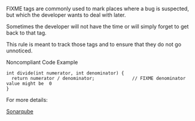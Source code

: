 FIXME tags are commonly used to mark places where a bug is suspected, but which the developer wants to deal with later.

Sometimes the developer will not have the time or will simply forget to get back to that tag.

This rule is meant to track those tags and to ensure that they do not go unnoticed.

Noncompliant Code Example

    int divide(int numerator, int denominator) {
      return numerator / denominator;              // FIXME denominator value might be  0
    }

For more details:

[Sonarqube](https://rules.sonarsource.com/java/RSPEC-1134)
